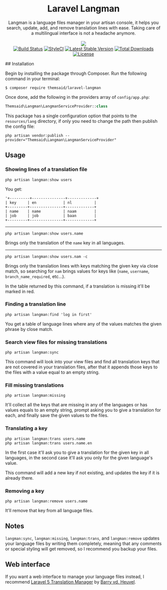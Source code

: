 <h1 align="center">Laravel Langman</h1>

<p align="center">
Langman is a language files manager in your artisan console, it helps you search, update, add, and remove
translation lines with ease. Taking care of a multilingual interface is not a headache anymore.
<br>
<br>

<img src="http://s30.postimg.org/ni241hhpd/ezgif_com_resize.gif">
<br>
<a href="https://travis-ci.org/themsaid/laravel-langman"><img src="https://travis-ci.org/themsaid/laravel-langman.svg?branch=master" alt="Build Status"></a>
<a href="https://styleci.io/repos/55088784/shield?style=flat"><img src="https://styleci.io/repos/55088784" alt="StyleCI"></a>
<a href="https://packagist.org/packages/themsaid/laravel-langman"><img src="https://poser.pugx.org/themsaid/laravel-langman/v/stable.svg" alt="Latest Stable Version"></a>
<a href="https://packagist.org/packages/themsaid/laravel-langman"><img src="https://poser.pugx.org/themsaid/laravel-langman/d/total.svg" alt="Total Downloads"></a>
<a href="https://packagist.org/packages/themsaid/laravel-langman"><img src="https://poser.pugx.org/themsaid/laravel-langman/license.svg" alt="License"></a>

</p>
## Installation

Begin by installing the package through Composer. Run the following command in your terminal:

```
$ composer require themsaid/laravel-langman
```

Once done, add the following in the providers array of `config/app.php`:

```php
Themsaid\Langman\LangmanServiceProvider::class
```

This package has a single configuration option that points to the `resources/lang` directory, if only you need to change
the path then publish the config file:

```
php artisan vendor:publish --provider="Themsaid\Langman\LangmanServiceProvider"
```

## Usage

### Showing lines of a translation file

```
php artisan langman:show users
```

You get:

```
'+---------+---------------+-------------+
| key     | en            | nl          |
+---------+---------------+-------------+
| name    | name          | naam        |
| job     | job           | baan        |
+---------+---------------+-------------+
```

---

```
php artisan langman:show users.name
```

Brings only the translation of the `name` key in all languages.

---

```
php artisan langman:show users.nam -c
```

Brings only the translation lines with keys matching the given key via close match, so searching for `nam` brings values for
keys like (`name`, `username`, `branch_name_required`, etc...).

In the table returned by this command, if a translation is missing it'll be marked in red.

### Finding a translation line

```
php artisan langman:find 'log in first'
```

You get a table of language lines where any of the values matches the given phrase by close match.

### Search view files for missing translations

```
php artisan langman:sync
```

This command will look into your view files and find all translation keys that are not covered in your translation files, after
that it appends those keys to the files with a value equal to an empty string.

### Fill missing translations

```
php artisan langman:missing
```

It'll collect all the keys that are missing in any of the languages or has values equals to an empty string, prompt
asking you to give a translation for each, and finally save the given values to the files.

### Translating a key

```
php artisan langman:trans users.name
php artisan langman:trans users.name.en
```

In the first case it'll ask you to give a translation for the given key in all languages, in the second case it'll ask you only
for the given language's value.

This command will add a new key if not existing, and updates the key if it is already there.

### Removing a key

```
php artisan langman:remove users.name
```

It'll remove that key from all language files.

## Notes

`langman:sync`, `langman:missing`, `langman:trans`, and `langman:remove` updates your language files by writing them completely, meaning that any comments or special styling will get
removed, so I recommend you backup your files.

## Web interface

If you want a web interface to manage your language files instead, I recommend [Laravel 5 Translation Manager](https://github.com/barryvdh/laravel-translation-manager)
by [Barry vd. Heuvel](https://github.com/barryvdh).